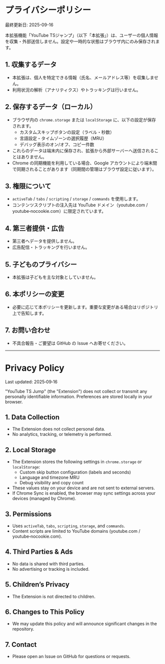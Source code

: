 # プライバシーポリシー

最終更新日: 2025-09-16

本拡張機能「YouTube TSジャンプ」（以下「本拡張」）は、ユーザーの個人情報を収集・外部送信しません。設定や一時的な状態はブラウザ内にのみ保存されます。

## 1. 収集するデータ
- 本拡張は、個人を特定できる情報（氏名、メールアドレス等）を収集しません。
- 利用状況の解析（アナリティクス）やトラッキングは行いません。

## 2. 保存するデータ（ローカル）
- ブラウザ内の `chrome.storage` または `localStorage` に、以下の設定が保存されます。
  - カスタムスキップボタンの設定（ラベル・秒数）
  - 言語設定・タイムゾーンの選択履歴（MRU）
  - デバッグ表示のオン/オフ、コピー件数
- これらのデータは端末内に保存され、拡張から外部サーバーへ送信されることはありません。
- Chrome の同期機能を利用している場合、Google アカウントにより端末間で同期されることがあります（同期間の管理はブラウザ設定に従います）。

## 3. 権限について
- `activeTab` / `tabs` / `scripting` / `storage` / `commands` を使用します。
- コンテンツスクリプトの注入先は YouTube ドメイン（youtube.com / youtube‑nocookie.com）に限定されています。

## 4. 第三者提供・広告
- 第三者へデータを提供しません。
- 広告配信・トラッキングを行いません。

## 5. 子どものプライバシー
- 本拡張は子どもを主な対象としていません。

## 6. 本ポリシーの変更
- 必要に応じて本ポリシーを更新します。重要な変更がある場合はリポジトリ上で告知します。

## 7. お問い合わせ
- 不具合報告・ご要望は GitHub の Issue へお寄せください。

---

# Privacy Policy

Last updated: 2025‑09‑16

"YouTube TS Jump" (the "Extension") does not collect or transmit any personally identifiable information. Preferences are stored locally in your browser.

## 1. Data Collection
- The Extension does not collect personal data.
- No analytics, tracking, or telemetry is performed.

## 2. Local Storage
- The Extension stores the following settings in `chrome.storage` or `localStorage`:
  - Custom skip button configuration (labels and seconds)
  - Language and timezone MRU
  - Debug visibility and copy count
- These values stay on your device and are not sent to external servers.
- If Chrome Sync is enabled, the browser may sync settings across your devices (managed by Chrome).

## 3. Permissions
- Uses `activeTab`, `tabs`, `scripting`, `storage`, and `commands`.
- Content scripts are limited to YouTube domains (youtube.com / youtube‑nocookie.com).

## 4. Third Parties & Ads
- No data is shared with third parties.
- No advertising or tracking is included.

## 5. Children’s Privacy
- The Extension is not directed to children.

## 6. Changes to This Policy
- We may update this policy and will announce significant changes in the repository.

## 7. Contact
- Please open an Issue on GitHub for questions or requests.

